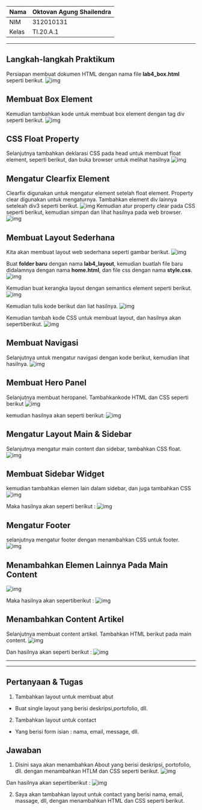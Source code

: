 | Nama  | Oktovan Agung Shailendra|
|-------|-------------------------|
|NIM    |312010131                |
| Kelas | TI.20.A.1               |

---

## Langkah-langkah Praktikum
Persiapan membuat dokumen HTML dengan nama file **lab4_box.html** seperti berikut.
![img](img/img1.png)

## Membuat Box Element
Kemudian tambahkan kode untuk membuat box element dengan tag div seperti berikut.
![img](img/img2.png)

## CSS Float Property
Selanjutnya tambahkan deklarasi CSS pada head untuk membuat float element, seperti berikut, dan buka browser untuk melihat hasilnya
![img](img/img3.png)

## Mengatur Clearfix Element
Clearfix digunakan untuk mengatur element setelah float element. Property clear digunakan untuk mengaturnya.
Tambahkan element div lainnya seteleah div3 seperti berikut.
![img](img/img4.png)
Kemudian atur property clear pada CSS seperti berikut, kemudian simpan dan lihat hasilnya pada web browser.
![img](img/img5.png)

## Membuat Layout Sederhana
Kita akan membuat layout web sederhana seperti gambar berikut.
![img](img/layout.png)

Buat **folder baru** dengan nama **lab4_layout**, kemudian buatlah file baru didalamnya dengan nama **home.html**, dan file css dengan nama **style.css**.
![img](img/img6.png)

Kemudian buat kerangka layout dengan semantics element seperti berikut.
![img](img/kerangkalayout.png)

Kemudian tulis kode berikut dan liat hasilnya.
![img](img/img7.png)

Kemudian tambah kode CSS untuk membuat layout, dan hasilnya akan sepertiberikut.
![img](img/img8.png)

## Membuat Navigasi
Selanjutnya untuk mengatur navigasi dengan kode berikut, kemudian lihat hasilnya.
![img](img/img9.png)

## Membuat Hero Panel
Selanjutnya membuat heropanel. Tambahkankode HTML dan CSS seperti berikut
![img](img/img10.png)

kemudian hasilnya akan seperti berikut:
![img](img/img11.png)

## Mengatur Layout Main & Sidebar
Selanjutnya mengatur main content dan sidebar, tambahkan CSS float.
![img](img/img12.png)

## Membuat Sidebar Widget
kemudian tambahkan elemen lain dalam sidebar, dan juga tambahkan CSS
![img](img/img13.png)

Maka hasilnya akan seperti berikut :
![img](img/img14.png)

## Mengatur Footer
selanjutnya mengatur footer dengan menambahkan CSS untuk footer.
![img](img/img15.png)

## Menambahkan Elemen Lainnya Pada Main Content
![img](img/img16.png)

Maka hasilnya akan sepertiberikut :
![img](img/img17.png)

## Menambahkan Content Artikel
Selanjutnya membuat content artikel. Tambahkan HTML berikut pada main content.
![img](img/img18.png)

Dan hasilnya akan seperti berikut :
![img](img/img19.png)

----
----

## Pertanyaan & Tugas 

1. Tambahkan layout untuk membuat abut
- Buat single layout yang berisi deskripsi,portofolio, dll.
2. Tambahkan layout untuk contact
- Yang berisi form isian : nama, email, message, dll.

## Jawaban

1. Disini saya akan menambahkan About yang berisi deskripsi, portofolio, dll. dengan menambahkan HTLM dan CSS seperti berikut.
![img](img/img20.png)

Dan hasilnya akan sepertiberikut :
![img](img/img21.png)

2. Saya akan tambahkan layout  untuk contact yang berisi nama, email, massage, dll, dengan menambahkan HTML dan CSS seperti berikut.
